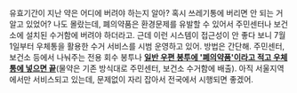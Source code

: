유효기간이 지난 약은 어디에 버려야 하는지 알아? 혹시 쓰레기통에 버리면 안 되는 거 알고 있었어? 나도 몰랐는데, 폐의약품은 환경문제를 유발할 수 있어서 주민센터나 보건소에 설치된 수거함에 버려야 하더라고. 근데 이런 시스템이 접근성이 안 좋다 보니 7월 1일부터 우체통을 활용한 수거 서비스를 시범 운영하고 있어. 방법은 간단해. 주민센터, 보건소 등에서 나눠주는 전용 회수 봉투나 <b><u>일반 우편 봉투에 '폐의약품'이라고 적고 우체통에 넣으면 끝</u></b>(물약은 기존 방식대로 주민센터, 보건소 수거함에 배출). 아직 서울지역에서만 서비스되고 있는데, 문제없이 자리 잡아서 전국에서 시행되면 좋겠어.